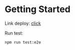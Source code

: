 # Getting Started

Link deploy: [click](https://library.jhairparis.com)

Run test:

```bash
npm run test:e2e
```
